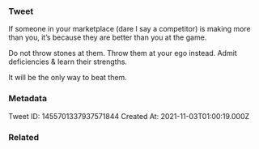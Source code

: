 ### Tweet
If someone in your marketplace (dare I say a competitor) is making more than you, it’s because they are better than you at the game.

Do not throw stones at them. Throw them at your ego instead. Admit deficiencies &amp; learn their strengths.

It will be the only way to beat them.

### Metadata
Tweet ID: 1455701337937571844
Created At: 2021-11-03T01:00:19.000Z

### Related

